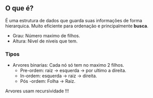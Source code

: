 ## O que é?

É uma estrutura de dados que guarda suas informações de forma hierarquica. Muito eficiente para ordenação e principalmente **busca**.

- Grau: Número maximo de filhos.
- Altura: Nivel de niveis que tem.


### Tipos
- Arvores binarias: Cada nó só tem no maximo 2 filhos.
	- Pre-ordem: raiz → esquerda → por ultimo a direita.
	- In-ordem: esquerda → raiz → direita.
	- Pós -ordem: Folha → Raiz.

Arvores usam recursividade !!!